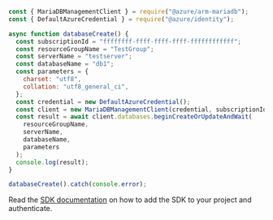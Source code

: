 ```javascript
const { MariaDBManagementClient } = require("@azure/arm-mariadb");
const { DefaultAzureCredential } = require("@azure/identity");

async function databaseCreate() {
  const subscriptionId = "ffffffff-ffff-ffff-ffff-ffffffffffff";
  const resourceGroupName = "TestGroup";
  const serverName = "testserver";
  const databaseName = "db1";
  const parameters = {
    charset: "utf8",
    collation: "utf8_general_ci",
  };
  const credential = new DefaultAzureCredential();
  const client = new MariaDBManagementClient(credential, subscriptionId);
  const result = await client.databases.beginCreateOrUpdateAndWait(
    resourceGroupName,
    serverName,
    databaseName,
    parameters
  );
  console.log(result);
}

databaseCreate().catch(console.error);
```

Read the [SDK documentation](https://github.com/Azure/azure-sdk-for-js/blob/%40azure%2Farm-mariadb_2.0.1/sdk/mariadb/arm-mariadb/README.md) on how to add the SDK to your project and authenticate.

